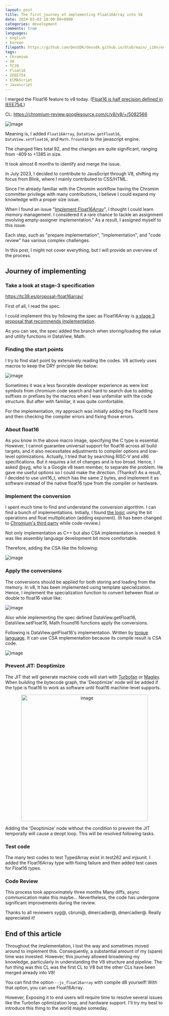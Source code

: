 ```yaml
---
layout: post
title: The first journey of implementing Float16Array into V8
date: 2024-03-03 18:00:00+0900
categories: development
comments: true
languages:
- english
- korean
filepath: https://github.com/DevSDK/devsdk.github.io/blob/main/_i18n/en/_posts/2024-03-03-V8-Float16Array.md
tags:
- Chromium
- V8
- TC39
- Float16
- IEEE754
- ECMAScript
- Javascript
---	
```


I merged the Float16 feature to v8 today. ([Float16 is half precision defined in IEEE754.](https://en.wikipedia.org/wiki/Half-precision_floating-point_format))

CL: https://chromium-review.googlesource.com/c/v8/v8/+/5082566

![image](https://github.com/DevSDK/devsdk.github.io/assets/18409763/8dec4d39-d284-4805-bebb-3216a6816ceb)

Meaning is, I added `Float16Array`, `DataView.getFloat16`, `DataView.setFloat16`, and `Math.fround16` to the javascript engine.

The changed files total 82, and the changes are quite significant, ranging from -409 to +1385 in size.

It took almost 6 months to identify and merge the issue.

In July 2023, I decided to contribute to JavaScript through V8, shifting my focus from Blink, where I mainly contributed to CSS/HTML. 

Since I'm already familiar with the Chromim workflow having the Chromim committer privilege with many contributions, I believe I could expand my knowledge with a proper size issue.

When I found an issue "[Implement Float16Array](https://bugs.chromium.org/p/v8/issues/detail?id=14012&q=owner%3Ame&can=2)", I thought I could learn memory management. I considered it a rare chance to tackle an assignment involving empty-assigner implementation." 
As a result, I assigned myself to this issue.

Each step, such as  "prepare implementation", "implementation", and "code review" has various complex challenges.

In this post, I might not cover everything, but I will provide an overview of the process.

## Journey of implementing

### Take a look at stage-3 specification

https://tc39.es/proposal-float16array/

First of all, I read the spec.

I could implement this by following the spec as Float16Array is [a stage 3 proposal that recommends implementation](https://tc39.es/process-document/).

As you can see, the spec added the branch when storing/loading the value and utility functions in DataView, Math.

### Finding the start points

I try to find start point by extensively reading the codes. V8 actively uses macros to keep the DRY principle like below:

![image](https://github.com/DevSDK/devsdk.github.io/assets/18409763/e13d2ede-d1ae-4546-b995-e81647aef41f)

Sometimes it was a less favorable developer experience as were lost symbols from chromium code search and hard to search due to adding suffixes or prefixes by the macros when I was unfamiliar with the code structure. But after with familiar, it was quite comfortable.

For the implementation, my approach was initially adding the Float16 here and then checking the compiler errors and fixing those errors.

### About float16
As you know in the above macro image, specifying the C type is essential. However, I cannot guarantee universal support for float16 across all build targets, and it also necessitates adjustments to compiler options and low-level optimizations.
Actually, I tried that by searching RISC-V and x86 specifications. But it requires a lot of changes and is too broad. Hence, I asked @syg, who is a Google v8 team member, to separate the problem. He gave me useful options so I could make the direction. (Thanks!)
As a result,  I decided to use uint16_t, which has the same 2 bytes, and implement it as software instead of the native float16 type from the compiler or hardware.

### Implement the conversion

I spent much time to find and understand the conversion algorithm. I can find a bunch of implementations. Initially, I found [the logic](https://gist.github.com/rygorous/2156668) using the bit operations and float multiplication (adding exponent). 
(It has been changed to [Chromium's third party](https://source.chromium.org/chromium/chromium/src/+/main:third_party/fp16/src/include/fp16/fp16.h) while code-review.)

Not only implementation as C++ but also CSA implementation is needed.
It was like assembly language development bit more comfortable.

Therefore, adding the CSA like the following:

![image](https://github.com/DevSDK/devsdk.github.io/assets/18409763/86d565f2-5ceb-4255-9460-c62b6a79256e)

### Apply the conversions

The conversions should be applied for both storing and loading from the memory.
In  v8, It has been implemented using template specialization.
Hence, I implement the specialization function to convert between float or double to float16 value like:

![image](https://github.com/DevSDK/devsdk.github.io/assets/18409763/189ff8c0-6f85-43f3-8a2b-932ba3ae7967)

Also while implementing the spec defined DataView.getFloat16, DataView.setFloat16, Math.fround16 functions apply the conversions.

Following is DataView.getFloat16's implementation. Written by [torque language](https://v8.dev/docs/torque). It can use CSA implementation because its compile result is CSA code.

![image](https://github.com/DevSDK/devsdk.github.io/assets/18409763/b385da7a-e4c8-41f4-b57f-cc73981cc238)


### Prevent JIT: Deoptimize

The JIT that will generate machine code will start with [Turbofan](https://v8.dev/docs/turbofan) or [Maglev](https://v8.dev/blog/maglev). When building the bytecode graph, the 'Deoptimize' node will be added if the type is float16 to work as software until float16 machine-level supports.

<p align="center">
  <img margin="auto" width="402" alt="image" src="https://github.com/DevSDK/devsdk.github.io/assets/18409763/a8eb1c86-0b57-48b9-a212-83edfe657a54">
</p>

Adding the 'Deoptimize' node without the condition to prevent the JIT temporally will cause a deopt loop. This will be resolved following tasks.

### Test code
The many test codes to test TypedArray exist in test262 and mjsunit. I added the Float16Array type with fixing failure and then added test cases for Float16 types.


### Code Review

This process took approximately three months Many diffs, async communication make this maybe... Nevertheless, the code has undergone significant improvements during the review.

Thanks to all reviewers syg@, cbruni@, dmercadier@, dmercadier@. Really appreciated it!


## End of this article

Throughout the implementation, I lost the way and sometimes moved around to implement this. Consequently, a substantial amount of my (spare) time was invested. However, this journey allowed broadening my knowledge, particularly in understanding the V8 structure and pipeline.
The fun thing was this CL was the first CL to V8 but the other CLs have been merged already into V8!

You can find the option `--js_float16array` with compile d8 yourself! With that option, you can use Float16Array.

However, Exposing it to end users will require time to resolve several issues like the Turbofan optimization loop, and hardware support.
I'll try my best to introduce this thing to the world maybe someday.
